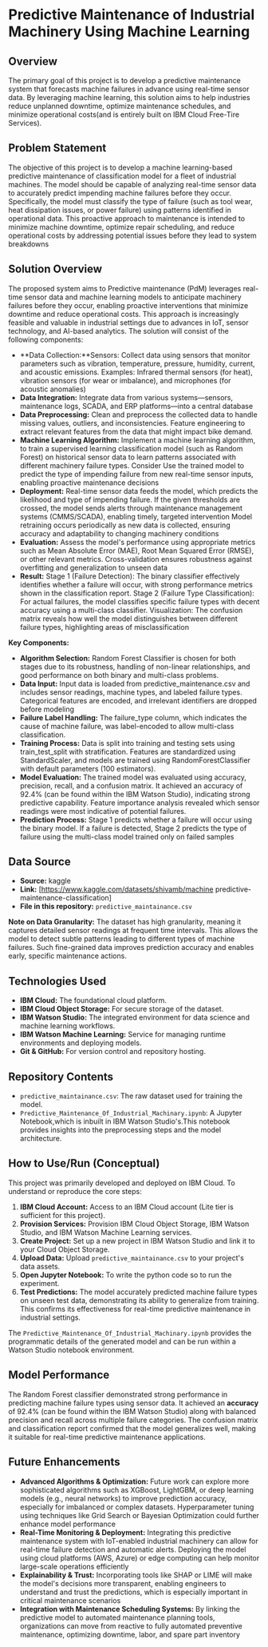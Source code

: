 # Predictive Maintenance of Industrial Machinery Using Machine Learning

## Overview

The primary goal of this project is to develop a predictive maintenance system that forecasts machine failures in advance using real-time sensor data. By leveraging machine learning, this solution aims to help industries reduce unplanned downtime, optimize maintenance schedules, and minimize operational costs(and is entirely built on IBM Cloud Free-Tire Services).

## Problem Statement

 The objective of this project is to develop a machine learning-based predictive 
maintenance of classification model for a fleet of industrial machines. The model 
should be capable of analyzing real-time sensor data to accurately predict 
impending machine failures before they occur. Specifically, the model must classify 
the type of failure (such as tool wear, heat dissipation issues, or power failure) using 
patterns identified in operational data. This proactive approach to maintenance is 
intended to minimize machine downtime, optimize repair scheduling, and reduce 
operational costs by addressing potential issues before they lead to system 
breakdowns

## Solution Overview

 The proposed system aims to Predictive maintenance (PdM) leverages real-time sensor data and machine learning models to anticipate machinery failures before they occur, enabling proactive interventions that minimize downtime 
and reduce operational costs. This approach is increasingly feasible and valuable in industrial settings due to advances in IoT, sensor technology, and AI-based analytics. The solution will consist of the following components:
 * **Data Collection:**Sensors: Collect data using sensors that monitor parameters such as vibration, temperature, pressure, humidity, current, and acoustic emissions.
 Examples: Infrared thermal sensors (for heat), vibration sensors (for wear or imbalance), and microphones (for acoustic anomalies)
 * **Data Integration:** Integrate data from various systems—sensors, maintenance logs, SCADA, and ERP platforms—into a central database
 * **Data Preprocessing:** Clean and preprocess the collected data to handle missing values, outliers, and inconsistencies.
 Feature engineering to extract relevant features from the data that might impact bike demand.
 * **Machine Learning Algorithm:**
 Implement a machine learning algorithm, to train a supervised learning classification model (such as Random Forest) on historical sensor data to learn patterns associated with different machinery failure types.
 Consider Use the trained model to predict the type of impending failure from new real-time sensor inputs, enabling proactive maintenance decisions
 * **Deployment:** Real-time sensor data feeds the model, which predicts the likelihood and type of impending failure.
 If the given thresholds are crossed, the model sends alerts through maintenance management systems (CMMS/SCADA), enabling timely, targeted intervention
 Model retraining occurs periodically as new data is collected, ensuring accuracy and adaptability to changing machinery conditions
 * **Evaluation:** Assess the model's performance using appropriate metrics such as Mean Absolute Error (MAE), Root Mean Squared Error (RMSE), or other relevant metrics.
 Cross-validation ensures robustness against overfitting and generalization to unseen data
 * **Result:**
 Stage 1 (Failure Detection): The binary classifier effectively identifies whether a failure will occur, with strong performance metrics shown in the classification report.
 Stage 2 (Failure Type Classification): For actual failures, the model classifies specific failure types with decent accuracy using a multi-class classifier.
 Visualization: The confusion matrix reveals how well the model distinguishes between different failure types, highlighting areas of misclassification

**Key Components:**

* **Algorithm Selection:** Random Forest Classifier is chosen for both stages due to its robustness, handling of non-linear relationships, and good performance on 
both binary and multi-class problems.  
* **Data Input:**  Input data is loaded from predictive_maintenance.csv and includes sensor readings, machine types, and labeled failure types. 
 Categorical features are encoded, and irrelevant identifiers are dropped before modeling
* **Failure Label Handling:** The failure_type column, which indicates the cause of machine failure, was label-encoded to allow multi-class classification.
* **Training Process:**  Data is split into training and testing sets using train_test_split with stratification. 
  Features are standardized using StandardScaler, and models are trained using RandomForestClassifier with default 
parameters (100 estimators).
* **Model Evaluation:** The trained model was evaluated using accuracy, precision, recall, and a confusion matrix. It achieved an accuracy of 92.4% (can be found within the IBM Watson Studio), indicating strong predictive capability. Feature importance analysis revealed which sensor readings were most indicative of potential failures.
* **Prediction Process:** Stage 1 predicts whether a failure will occur using the binary model.
   If a failure is detected, Stage 2 predicts the type of failure using the multi-class model trained only on failed samples
## Data Source
* **Source:** kaggle
* **Link:** [https://www.kaggle.com/datasets/shivamb/machine
predictive-maintenance-classification]
* **File in this repository:** `predictive_maintainance.csv`

**Note on Data Granularity:** The dataset has high granularity, meaning it captures detailed sensor readings at frequent time intervals. This allows the model to detect subtle patterns leading to different types of machine failures. Such fine-grained data improves prediction accuracy and enables early, specific maintenance actions.

## Technologies Used

* **IBM Cloud:** The foundational cloud platform.
* **IBM Cloud Object Storage:** For secure storage of the dataset.
* **IBM Watson Studio:** The integrated environment for data science and machine learning workflows.
* **IBM Watson Machine Learning:** Service for managing runtime environments and deploying models.
* **Git & GitHub:** For version control and repository hosting.

## Repository Contents

* `predictive_maintainance.csv`: The raw dataset used for training the model.
* `Predictive_Maintenance_Of_Industrial_Machinary.ipynb`: A Jupyter Notebook,which is inbuilt in IBM Watson Studio's.This notebook provides insights into the preprocessing steps and the model architecture.

## How to Use/Run (Conceptual)

This project was primarily developed and deployed on IBM Cloud. To understand or reproduce the core steps:

1.  **IBM Cloud Account:** Access to an IBM Cloud account (Lite tier is sufficient for this project).
2.  **Provision Services:** Provision IBM Cloud Object Storage, IBM Watson Studio, and IBM Watson Machine Learning services.
3.  **Create Project:** Set up a new project in IBM Watson Studio and link it to your Cloud Object Storage.
4.  **Upload Data:** Upload `predictive_maintainance.csv` to your project's data assets.
5.  **Open Jupyter Notebook:** To write the python code so to run the experiment.
6.  **Test Predictions:** The model accurately predicted machine failure types on unseen test data, demonstrating its ability to generalize from training. This confirms its effectiveness for real-time predictive maintenance in industrial settings.

The `Predictive_Maintenance_Of_Industrial_Machinary.ipynb` provides the programmatic details of the generated model and can be run within a Watson Studio notebook environment.

## Model Performance

The Random Forest classifier demonstrated strong performance in predicting machine failure types using sensor data. It achieved an **accuracy** of 92.4% (can be found within the IBM Watson Studio) along with balanced precision and recall across multiple failure categories. The confusion matrix and classification report confirmed that the model generalizes well, making it suitable for real-time predictive maintenance applications.

## Future Enhancements

* **Advanced Algorithms & Optimization:** Future work can explore more sophisticated algorithms such as XGBoost, LightGBM, or deep learning models (e.g., 
neural networks) to improve prediction accuracy, especially for imbalanced or complex datasets. Hyperparameter 
tuning using techniques like Grid Search or Bayesian Optimization could further enhance model performance
* **Real-Time Monitoring & Deployment:** Integrating this predictive maintenance system with IoT-enabled industrial machinery can allow for real-time failure 
detection and automatic alerts. Deploying the model using cloud platforms (AWS, Azure) or edge computing can help 
monitor large-scale operations efficiently
* **Explainability & Trust:** Incorporating tools like SHAP or LIME will make the model's decisions more transparent, enabling engineers to 
understand and trust the predictions, which is especially important in critical maintenance scenarios
* **Integration with Maintenance Scheduling Systems:** By linking the predictive model to automated maintenance planning tools, organizations can move from reactive to 
fully automated preventive maintenance, optimizing downtime, labor, and spare part inventory
